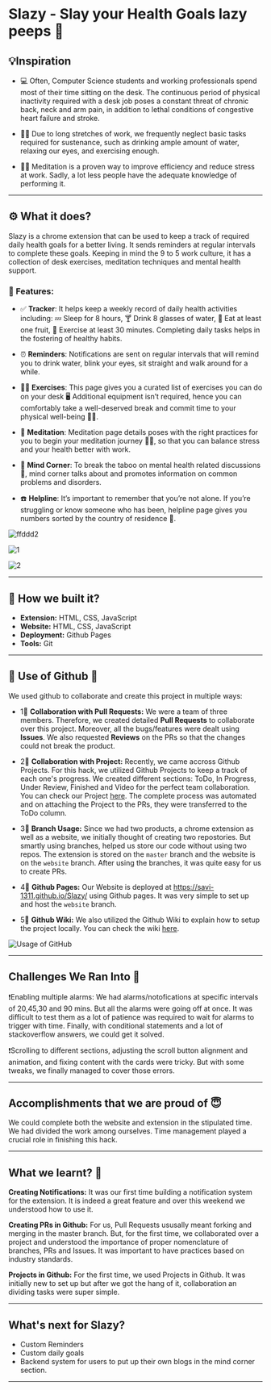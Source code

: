 # Slazy - Slay your Health Goals lazy peeps 🎯

## 💡Inspiration
* 💻 Often, Computer Science students and working professionals spend most of their time sitting on the desk. The continuous period of physical inactivity required with a desk job poses a constant threat of chronic back, neck and arm pain, in addition to lethal conditions of congestive heart failure and stroke.

* 🚴‍♂️ Due to long stretches of work, we frequently neglect basic tasks required for sustenance, such as drinking ample amount of water, relaxing our eyes, and exercising enough.

* 🧘‍♀️ Meditation is a proven way to improve efficiency and reduce stress at work. Sadly, a lot less people have the adequate knowledge of performing it.

***

## ⚙️ What it does?
Slazy is a chrome extension that can be used to keep a track of required daily health goals for a better living. It sends reminders at regular intervals to complete these goals. Keeping in mind the 9 to 5 work culture, it has a collection of desk exercises, meditation techniques and mental health support.

### 🚀 Features: 

* ✅ **Tracker**: 
It helps keep a weekly record of daily health activities including: 💤 Sleep for 8 hours, 🍸 Drink 8 glasses of water, 🍎 Eat at least one fruit, 🏃 Exercise at least 30 minutes. Completing daily tasks helps in the fostering of healthy habits.

* ⏰ **Reminders**: 
Notifications are sent on regular intervals that will remind you to drink water, blink your eyes, sit straight and walk around for a while.

* 🏃‍♀️ **Exercises**: 
This page gives you a curated list of exercises you can do on your desk 🖥️ Additional equipment isn’t required, hence you can comfortably take a well-deserved break and commit time to your physical well-being 💆‍♀️.

* 🌸 **Meditation**: 
Meditation page details poses with the right practices for you to begin your meditation journey 🧘‍♀️, so that you can balance stress and your health better with work.

* 🌱 **Mind Corner**: 
To break the taboo on mental health related discussions 💭, mind corner talks about and promotes information on common problems and disorders.

* ☎️ **Helpline**: 
It’s important to remember that you’re not alone. If you’re struggling or know someone who has been, helpline page gives you numbers sorted by the country of residence 📲.

![ffddd2](https://user-images.githubusercontent.com/56017960/156911246-81d01a46-a625-4e23-a823-30132ebc1261.png)

![1](https://user-images.githubusercontent.com/78133928/156917314-209c4ef4-353b-4d10-a0d6-2cc8818cdc5b.png)

![2](https://user-images.githubusercontent.com/78133928/156917317-b3729c27-c0f3-45cc-9545-0b5a9ee5e58d.png)

***

## 🔧 How we built it?

* __Extension:__ HTML, CSS, JavaScript
* __Website:__ HTML, CSS, JavaScript
* __Deployment:__ Github Pages
* __Tools:__ Git

***
## 🔴 Use of Github 🔴

We used github to collaborate and create this project in multiple ways:

* 1⃣ **Collaboration with Pull Requests:** We were a team of three members. Therefore, we created detailed **Pull Requests** to collaborate over this project. Moreover, all the bugs/features were dealt using **Issues**. We also requested **Reviews** on the PRs so that the changes could not break the product.

* 2⃣ **Collaboration with Project:** Recently, we came accross Github Projects. For this hack, we utilized Github Projects to keep a track of each one's progress. We created different sections: ToDo, In Progress, Under Review, Finished and Video for the perfect team collaboration. You can check our Project [here](https://github.com/users/savi-1311/projects/3). The complete process was automated and on attaching the Project to the PRs, they were transferred to the ToDo column.

* 3⃣ **Branch Usage:** Since we had two products, a chrome extension as well as a website, we initially thought of creating two repostories. But smartly using branches, helped us store our code without using two repos. The extension is stored on the ```master``` branch and the website is on the ```website``` branch. After using the branches, it was quite easy for us to create PRs.

* 4⃣ **Github Pages:** Our Website is deployed at https://savi-1311.github.io/Slazy/ using Github pages. It was very simple to set up and host the ```website``` branch.

* 5⃣ **Github Wiki:** We also utilized the Github Wiki to explain how to setup the project locally. You can check the wiki [here](https://github.com/savi-1311/Slazy/wiki/%F0%9F%94%A7-Setting-Up-the-Extension).

![Usage of GitHub](https://user-images.githubusercontent.com/56017960/156914134-fbd10ff5-fe21-4a2e-9232-a1c1b11f43ae.png)

***

## Challenges We Ran Into 🙁

❗️Enabling multiple alarms: We had alarms/notofications at specific intervals of 20,45,30 and 90 mins. But all the alarms were going off at once. It was difficult to test them as a lot of patience was required to wait for alarms to trigger with time. Finally, with conditional statements and a lot of stackoverflow answers, we could get it solved.

❗Scrolling to different sections, adjusting the scroll button alignment and animation, and fixing content with the cards were tricky. But with some tweaks, we finally managed to cover those errors.

***

## Accomplishments that we are proud of 😇

We could complete both the website and extension in the stipulated time. We had divided the work among ourselves. Time management played a crucial role in finishing this hack.

***

## What we learnt? 🤔

**Creating Notifications:** It was our first time building a notification system for the extension. It is indeed a great feature and over this weekend we understood how to use it.

**Creating PRs in Github:** For us, Pull Requests ususally meant forking and merging in the master branch. But, for the first time, we collaborated over a project and understood the importance of proper nomenclature of branches, PRs and Issues. It was important to have practices based on industry standards.

**Projects in Github:** For the first time, we used Projects in Github. It was initially new to set up but after we got the hang of it, collaboration an dividing tasks were super simple.

***

## What's next for Slazy?
* Custom Reminders
* Custom daily goals
* Backend system for users to put up their own blogs in the mind corner section.



***
